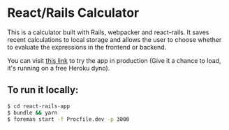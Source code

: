 # React/Rails Calculator

This is a calculator built with Rails, webpacker and react-rails. It saves recent calculations to local storage and allows the user to choose whether to evaluate the expressions in the frontend or backend.

You can visit [this link](https://react-rails-calculator.herokuapp.com/) to try the app in production (Give it a chance to load, it's running on a free Heroku dyno).


## To run it locally:

```sh
$ cd react-rails-app
$ bundle && yarn
$ foreman start -f Procfile.dev -p 3000
```
